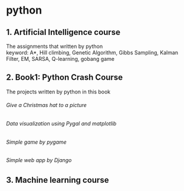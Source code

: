 # python
## 1. Artificial Intelligence course
The assignments that written by python <br>
keyword: A*, Hill climbing, Genetic Algorithm, Gibbs Sampling, Kalman Filter,  EM, SARSA, Q-learning, gobang game
## 2. Book1: Python Crash Course
The projects written by python in this book <br>
###### Give a Christmas hat to a picture
###### Data visualization using Pygal and matplotlib
###### Simple game by pygame
###### Simple web app by Django
## 3. Machine learning course
